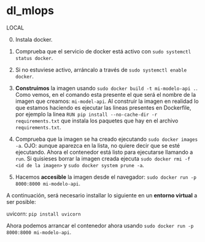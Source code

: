# dl_mlops

LOCAL

0. Instala docker.

1. Comprueba que el servicio de docker está activo con `sudo systemctl status docker`.

2. Si no estuviese activo, arráncalo a través de `sudo systemctl enable docker`.

3. **Construimos** la imagen usando `sudo docker build -t mi-modelo-api .`. Como vemos, en el comando esta presente el que será el nombre de la imagen que creamos: `mi-model-api`. Al construir la imagen en realidad lo que estamos haciendo es ejecutar las lineas presentes en Dockerfile, por ejemplo la linea `RUN pip install --no-cache-dir -r requirements.txt` que instala los paquetes que hay en el archivo `requirements.txt`. 


4. Comprueba que la imagen se ha creado ejecutando `sudo docker images -a`. OJO: aunque aparezca en la lista, no quiere decir que se esté ejecutando.  Ahora el contenedor está listo para ejecutarse llamando a `run`. Si quisieses borrar la imagen creada ejecuta `sudo docker rmi -f <id de la imagen>` y `sudo docker system prune -a`.    

4. Hacemos **accesible** la imagen desde el navegador: `sudo docker run -p 8000:8000 mi-modelo-api`.



A continuación, será necesario installar lo siguiente en un **entorno virtual** a ser posible:


uvicorn: `pip install uvicorn`

Ahora podemos arrancar el contenedor ahora usando `sudo docker run -p 8000:8000 mi-modelo-api`.




